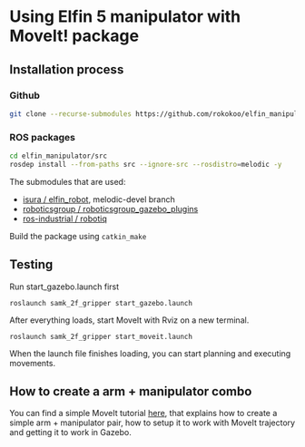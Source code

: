 # Using Elfin 5 manipulator with MoveIt! package

## Installation process

<!-- ```bash
sudo apt install ros-melodic-soem \
ros-melodic-moveit \
ros-melodic-joint-trajectory-controller \
ros-melodic-socketcan-interface
``` -->

### Github

```bash
git clone --recurse-submodules https://github.com/rokokoo/elfin_manipulator.git
```

### ROS packages

```bash
cd elfin_manipulator/src
rosdep install --from-paths src --ignore-src --rosdistro=melodic -y
```

The submodules that are used:

- [isura / elfin_robot](https://github.com/isura/elfin_robot/tree/melodic-devel), melodic-devel branch
- [roboticsgroup / roboticsgroup_gazebo_plugins](https://github.com/roboticsgroup/roboticsgroup_gazebo_plugins.git)
- [ros-industrial / robotiq](https://github.com/ros-industrial/robotiq.git)

Build the package using `catkin_make`

## Testing

Run start_gazebo.launch first

`roslaunch samk_2f_gripper start_gazebo.launch`

After everything loads, start MoveIt with Rviz on a new terminal.

`roslaunch samk_2f_gripper start_moveit.launch`

When the launch file finishes loading, you can start planning and executing movements.

## How to create a arm + manipulator combo

You can find a simple MoveIt tutorial [here](doc/create_moveit_config.md), that explains how to create a simple arm + manipulator pair, how to setup it to work with MoveIt trajectory and getting it to work in Gazebo.
